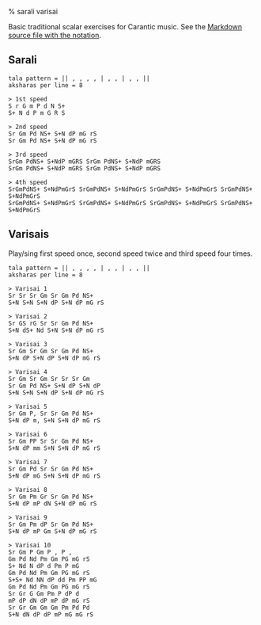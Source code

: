 % sarali varisai

<script src="http://sriku.org/lib/carnot/carnot.min.js"></script>

Basic traditional scalar exercises for Carantic music.
See the [Markdown source file with the notation](saralivarisai.md).

<pre class="carnot_style" hidden>
stretch = 2.5
stretch space = 0.4
</pre>

## Sarali

    tala pattern = || , , , , | , , | , , ||
    aksharas per line = 8

    > 1st speed
    S r G m P d N S+
    S+ N d P m G R S

    > 2nd speed 
    Sr Gm Pd NS+ S+N dP mG rS
    Sr Gm Pd NS+ S+N dP mG rS

    > 3rd speed
    SrGm PdNS+ S+NdP mGRS SrGm PdNS+ S+NdP mGRS 
    SrGm PdNS+ S+NdP mGRS SrGm PdNS+ S+NdP mGRS 
    
    > 4th speed
    SrGmPdNS+ S+NdPmGrS SrGmPdNS+ S+NdPmGrS SrGmPdNS+ S+NdPmGrS SrGmPdNS+ S+NdPmGrS
    SrGmPdNS+ S+NdPmGrS SrGmPdNS+ S+NdPmGrS SrGmPdNS+ S+NdPmGrS SrGmPdNS+ S+NdPmGrS

## Varisais

Play/sing first speed once, second speed twice and
third speed four times.

    tala pattern = || , , , , | , , | , , ||
    aksharas per line = 8

    > Varisai 1
    Sr Sr Sr Gm Sr Gm Pd NS+
    S+N S+N S+N dP S+N dP mG rS
    
    > Varisai 2
    Sr GS rG Sr Sr Gm Pd NS+
    S+N dS+ Nd S+N S+N dP mG rS

    > Varisai 3
    Sr Gm Sr Gm Sr Gm Pd NS+
    S+N dP S+N dP S+N dP mG rS

    > Varisai 4
    Sr Gm Sr Gm Sr Sr Sr Gm 
    Sr Gm Pd NS+ S+N dP S+N dP
    S+N S+N S+N dP S+N dP mG rS

    > Varisai 5
    Sr Gm P, Sr Sr Gm Pd NS+
    S+N dP m, S+N S+N dP mG rS

    > Varisai 6
    Sr Gm PP Sr Sr Gm Pd NS+
    S+N dP mm S+N S+N dP mG rS

    > Varisai 7
    Sr Gm Pd Sr Sr Gm Pd NS+
    S+N dP mG S+N S+N dP mG rS

    > Varisai 8
    Sr Gm Pm Gr Sr Gm Pd NS+
    S+N dP mP dN S+N dP mG rS

    > Varisai 9
    Sr Gm Pm dP Sr Gm Pd NS+
    S+N dP mP Gm S+N dP mG rS

    > Varisai 10
    Sr Gm P Gm P , P ,
    Gm Pd Nd Pm Gm PG mG rS
    S+ Nd N dP d Pm P mG
    Gm Pd Nd Pm Gm PG mG rS
    S+S+ Nd NN dP dd Pm PP mG
    Gm Pd Nd Pm Gm PG mG rS
    Sr Gr G Gm Pm P dP d
    mP dP dN dP mP dP mG rS
    Sr Gr Gm Gm Gm Pm Pd Pd
    S+N dN dP dP mP mG mG rS





